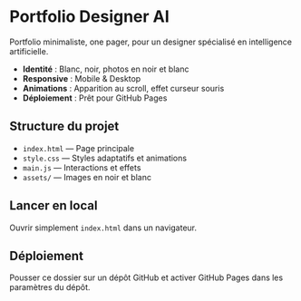# Portfolio Designer AI

Portfolio minimaliste, one pager, pour un designer spécialisé en intelligence artificielle.

- **Identité** : Blanc, noir, photos en noir et blanc
- **Responsive** : Mobile & Desktop
- **Animations** : Apparition au scroll, effet curseur souris
- **Déploiement** : Prêt pour GitHub Pages

## Structure du projet
- `index.html` — Page principale
- `style.css` — Styles adaptatifs et animations
- `main.js` — Interactions et effets
- `assets/` — Images en noir et blanc

## Lancer en local
Ouvrir simplement `index.html` dans un navigateur.

## Déploiement
Pousser ce dossier sur un dépôt GitHub et activer GitHub Pages dans les paramètres du dépôt.
